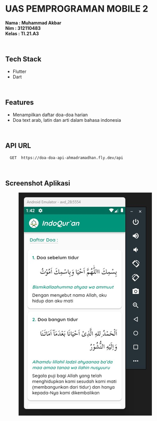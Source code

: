 # UAS PEMPROGRAMAN MOBILE 2
**Nama : Muhammad Akbar**<br>
**Nim : 312110483**<br>
**Kelas : TI.21.A3**

<br>

## Tech Stack
- Flutter
- Dart

<br>

## Features
- Menampilkan daftar doa-doa harian
- Doa text arab, latin dan arti dalam bahasa indonesia

<br>

## API URL
```http
  GET  https://doa-doa-api-ahmadramadhan.fly.dev/api
```

<br>

## Screenshot Aplikasi
<div align='center'>
  <img src="./screnshoot/HomePage.jpg"/>
</div>

<br>

